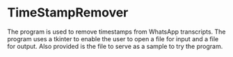 # TimeStampRemover
 The program is used to remove timestamps from WhatsApp transcripts. The program uses a tkinter to enable the user to open a file for input and a file for output. Also provided is the file to serve as a sample to try the program.
